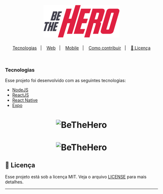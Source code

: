 <h1 align="center">
    <img alt="BeTheHero" title="#BeTheHero" src="./frontend/src/assets/logo.svg" width="250px" />
</h1>


</p>
<p align="center">
  <a href="#tecnologias">Tecnologias</a>&nbsp;&nbsp;&nbsp;|&nbsp;&nbsp;&nbsp;
  <a href="#aplicação-web">Web</a>&nbsp;&nbsp;&nbsp;|&nbsp;&nbsp;&nbsp;
    <a href="#aplicação-mobile">Mobile</a>&nbsp;&nbsp;&nbsp;|&nbsp;&nbsp;&nbsp;
  <a href="#como-contribuir">Como contribuir</a>&nbsp;&nbsp;&nbsp;|&nbsp;&nbsp;&nbsp;
  <a href="#-licença">📝 Licença</a>
</p>

<br>

### Tecnologias

Esse projeto foi desenvolvido com as seguintes tecnologias:

- [NodeJS](https://nodejs.org/en/)
- [ReactJS](https://reactjs.org)
- [React Native](https://facebook.github.io/react-native/)
- [Expo](https://expo.io/)



<h1 align="center">
    <img alt="BeTheHero" title="#BeTheHero" src="./frontend/public/login.jpg"/>
</h1>



<h1 align="center">
    <img alt="BeTheHero" title="#BeTheHero" src="./frontend/public/mobile&#32;telas.png"/>
</h1>




## 📝 Licença

Esse projeto está sob a licença MIT. Veja o arquivo [LICENSE](LICENSE.md) para mais detalhes.

---


